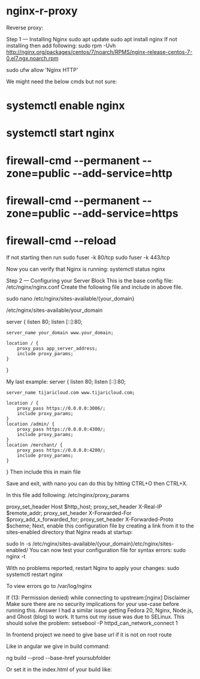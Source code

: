 # nginx-r-proxy

Reverse proxy:

Step 1 — Installing Nginx
sudo apt update
sudo apt install nginx
If not installing then add following:
sudo rpm -Uvh http://nginx.org/packages/centos/7/noarch/RPMS/nginx-release-centos-7-0.el7.ngx.noarch.rpm


sudo ufw allow 'Nginx HTTP'

We might need the below cmds but not sure:
# systemctl enable nginx
# systemctl start nginx
# firewall-cmd --permanent --zone=public --add-service=http
# firewall-cmd --permanent  --zone=public --add-service=https
# firewall-cmd --reload

If not starting then run
sudo fuser -k 80/tcp
sudo fuser -k 443/tcp


Now you can verify that Nginx is running:
systemctl status nginx

Step 2 — Configuring your Server Block
This is the base config file:   /etc/nginx/nginx.conf
Create the following file and include in above file.

sudo nano /etc/nginx/sites-available/{your_domain}

/etc/nginx/sites-available/your_domain

server {
    listen 80;
    listen [::]:80;

    server_name your_domain www.your_domain;
        
    location / {
        proxy_pass app_server_address;
        include proxy_params;
    }
}

My last example:
server {
    listen 80;
    listen [::]:80;

    server_name tijaricloud.com www.tijaricloud.com;

    location / {
        proxy_pass https://0.0.0.0:3006/;
        include proxy_params;
    }
    location /admin/ {
        proxy_pass https://0.0.0.0:4300/;
        include proxy_params;
    }
    location /merchant/ {
        proxy_pass https://0.0.0.0:4200/;
        include proxy_params;
    }
}
Then include this in main file



Save and exit, with nano you can do this by hitting CTRL+O then CTRL+X.

In this file add following:     /etc/nginx/proxy_params

proxy_set_header Host $http_host;
proxy_set_header X-Real-IP $remote_addr;
proxy_set_header X-Forwarded-For $proxy_add_x_forwarded_for;
proxy_set_header X-Forwarded-Proto $scheme;
Next, enable this configuration file by creating a link from it to the sites-enabled directory that Nginx reads at startup:

sudo ln -s /etc/nginx/sites-available/{your_domain}/etc/nginx/sites-enabled/
You can now test your configuration file for syntax errors:
sudo nginx -t

With no problems reported, restart Nginx to apply your changes:
sudo systemctl restart nginx

To view errors go to /var/log/nginx

If 
(13: Permission denied) while connecting to upstream:[nginx]
Disclaimer
Make sure there are no security implications for your use-case before running this.
Answer
I had a similar issue getting Fedora 20, Nginx, Node.js, and Ghost (blog) to work. It turns out my issue was due to SELinux.
This should solve the problem:
setsebool -P httpd_can_network_connect 1

In frontend project we need to give base url if it is not on root route

Like in angular we give in build command:

ng build --prod --base-href yoursubfolder


Or set it in the index.html of your build like:

<head> <base href="/yoursubfolder/"> </head>

